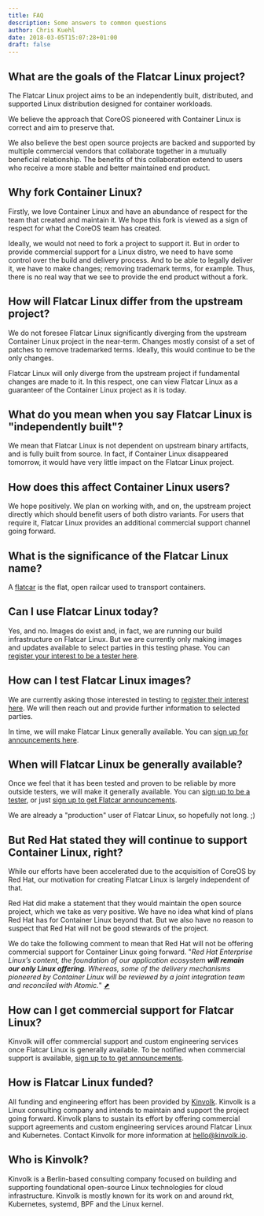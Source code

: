 ```yaml
---
title: FAQ
description: Some answers to common questions
author: Chris Kuehl
date: 2018-03-05T15:07:28+01:00
draft: false
---
```


## What are the goals of the Flatcar Linux project?

The Flatcar Linux project aims to be an independently built, distributed, and supported Linux distribution designed for container workloads.

We believe the approach that CoreOS pioneered with Container Linux is correct and aim to preserve that.

We also believe the best open source projects are backed and supported by multiple commercial vendors that collaborate together in a mutually beneficial relationship.
The benefits of this collaboration extend to users who receive a more stable and better maintained end product.

## Why fork Container Linux?

Firstly, we love Container Linux and have an abundance of respect for the team that created and maintain it.
We hope this fork is viewed as a sign of respect for what the CoreOS team has created.

Ideally, we would not need to fork a project to support it.
But in order to provide commercial support for a Linux distro, we need to have some control over the build and delivery process.
And to be able to legally deliver it, we have to make changes; removing trademark terms, for example.
Thus, there is no real way that we see to provide the end product without a fork.

## How will Flatcar Linux differ from the upstream project?

We do not foresee Flatcar Linux significantly diverging from the upstream Container Linux project in the near-term.
Changes mostly consist of a set of patches to remove trademarked terms. Ideally, this would continue to be the only changes.

Flatcar Linux will only diverge from the upstream project if fundamental changes are made to it.
In this respect, one can view Flatcar Linux as a guaranteer of the Container Linux project as it is today. 

## What do you mean when you say Flatcar Linux is "independently built"?

We mean that Flatcar Linux is not dependent on upstream binary artifacts, and is fully built from source.
In fact, if Container Linux disappeared tomorrow, it would have very little impact on the Flatcar Linux project.

## How does this affect Container Linux users?

We hope positively. We plan on working with, and on, the upstream project directly which should benefit users of both distro variants.
For users that require it, Flatcar Linux provides an additional commercial support channel going forward.

## What is the significance of the Flatcar Linux name?

A [flatcar](https://en.wikipedia.org/wiki/Flatcar) is the flat, open railcar used to transport containers.

## Can I use Flatcar Linux today?

Yes, and no.
Images do exist and, in fact, we are running our build infrastructure on Flatcar Linux.
But we are currently only making  images and updates available to select parties in this testing phase.
You can [register your interest to be a tester here]().

## How can I test Flatcar Linux images?

We are currently asking those interested in testing to [register their interest here](https://docs.google.com/forms/d/1zferjzZGXN5p0B5tqUy19ye2Igwrgm-sS7Dly8jhb18/).
We will then reach out and provide further information to selected parties.

In time, we will make Flatcar Linux generally available.
You can [sign up for announcements here](https://docs.google.com/forms/d/1zferjzZGXN5p0B5tqUy19ye2Igwrgm-sS7Dly8jhb18/).

## When will Flatcar Linux be generally available?

Once we feel that it has been tested and proven to be reliable by more outside testers, we will make it generally available.
You can [sign up to be a tester](https://docs.google.com/forms/d/1zferjzZGXN5p0B5tqUy19ye2Igwrgm-sS7Dly8jhb18/), or just [sign up to get Flatcar announcements](https://docs.google.com/forms/d/1zferjzZGXN5p0B5tqUy19ye2Igwrgm-sS7Dly8jhb18/).

We are already a "production" user of Flatcar Linux, so hopefully not long. ;)

## But Red Hat stated they will continue to support Container Linux, right?

While our efforts have been accelerated due to the acquisition of CoreOS by Red Hat, our motivation for creating Flatcar Linux is largely independent of that.

Red Hat did make a statement that they would maintain the open source project, which we take as very positive.
We have no idea what kind of plans Red Hat has for Container Linux beyond that.
But we also have no reason to suspect that Red Hat will not be good stewards of the project.

We do take the following comment to mean that Red Hat will not be offering commercial support for Container Linux going forward.
"_Red Hat Enterprise Linux’s content, the foundation of our application ecosystem **will remain our only Linux offering**.
Whereas, some of the delivery mechanisms pioneered by Container Linux will be reviewed by a joint integration team and reconciled with Atomic._"
[⬈](https://www.redhat.com/en/blog/faq-red-hat-acquire-coreos)

## How can I get commercial support for Flatcar Linux?
Kinvolk will offer commercial support and custom engineering services once Flatcar Linux is generally available.
To be notified when commercial support is available, [sign up to to get announcements](https://docs.google.com/forms/d/1zferjzZGXN5p0B5tqUy19ye2Igwrgm-sS7Dly8jhb18/).

## How is Flatcar Linux funded?
All funding and engineering effort has been provided by [Kinvolk](https://kinvolk.io).
Kinvolk is a Linux consulting company and intends to maintain and support the project going forward.
Kinvolk plans to sustain its effort by offering commercial support agreements and custom engineering services around Flatcar Linux and Kubernetes.
Contact Kinvolk for more information at [hello@kinvolk.io](mailto:hello@kinvolk.io).

## Who is Kinvolk?
Kinvolk is a Berlin-based consulting company focused on building and supporting foundational open-source Linux technologies for cloud infrastructure.
Kinvolk is mostly known for its work on and around rkt, Kubernetes, systemd, BPF and the Linux kernel.
